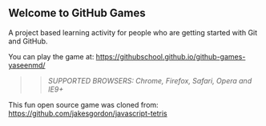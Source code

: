 ## Welcome to GitHub Games

A project based learning activity for people who are getting started with Git and GitHub.

You can play the game at: https://githubschool.github.io/github-games-yaseenmd/

>> _*SUPPORTED BROWSERS*: Chrome, Firefox, Safari, Opera and IE9+_

This fun open source game was cloned from: https://github.com/jakesgordon/javascript-tetris
